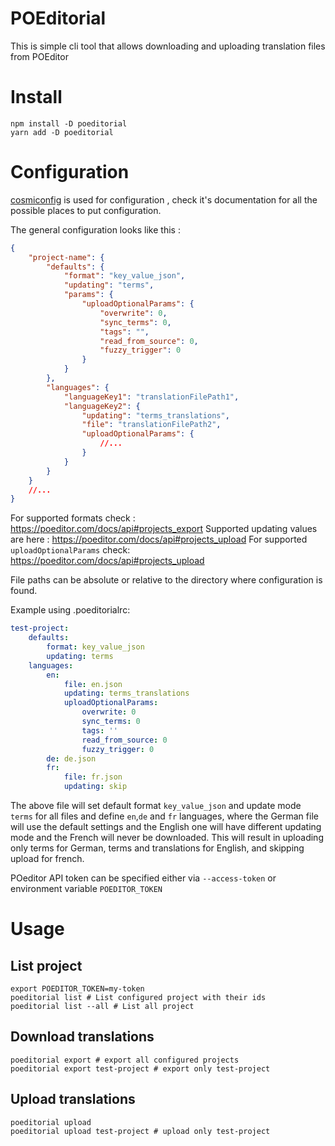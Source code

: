 # POEditorial

This is simple cli tool that allows downloading and uploading translation files from POEditor

# Install

    npm install -D poeditorial
    yarn add -D poeditorial

# Configuration

[cosmiconfig](https://www.npmjs.com/package/cosmiconfig) is used for configuration , check it's
documentation for all the possible places to put configuration.

The general configuration looks like this :

```json
{
    "project-name": {
        "defaults": {
            "format": "key_value_json",
            "updating": "terms",
            "params": {
                "uploadOptionalParams": {
                    "overwrite": 0,
                    "sync_terms": 0,
                    "tags": "",
                    "read_from_source": 0,
                    "fuzzy_trigger": 0
                }
            }
        },
        "languages": {
            "languageKey1": "translationFilePath1",
            "languageKey2": {
                "updating": "terms_translations",
                "file": "translationFilePath2",
                "uploadOptionalParams": {
                    //...
                }
            }
        }
    }
    //...
}
```

For supported formats check : https://poeditor.com/docs/api#projects_export Supported updating
values are here : https://poeditor.com/docs/api#projects_upload For supported `uploadOptionalParams`
check: https://poeditor.com/docs/api#projects_upload

File paths can be absolute or relative to the directory where configuration is found.

Example using .poeditorialrc:

```yaml
test-project:
    defaults:
        format: key_value_json
        updating: terms
    languages:
        en:
            file: en.json
            updating: terms_translations
            uploadOptionalParams:
                overwrite: 0
                sync_terms: 0
                tags: ''
                read_from_source: 0
                fuzzy_trigger: 0
        de: de.json
        fr:
            file: fr.json
            updating: skip
```

The above file will set default format `key_value_json` and update mode `terms` for all files and
define `en`,`de` and `fr` languages, where the German file will use the default settings and the
English one will have different updating mode and the French will never be downloaded. This will
result in uploading only terms for German, terms and translations for English, and skipping upload
for french.

POeditor API token can be specified either via `--access-token` or environment variable
`POEDITOR_TOKEN`

# Usage

## List project

```shell
export POEDITOR_TOKEN=my-token
poeditorial list # List configured project with their ids
poeditorial list --all # List all project
```

## Download translations

```shell
poeditorial export # export all configured projects
poeditorial export test-project # export only test-project
```

## Upload translations

```shell
poeditorial upload
poeditorial upload test-project # upload only test-project
```
